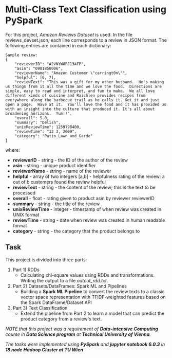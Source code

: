 # Multi-Class Text Classification using PySpark

For this project, *Amazon Reviews Dataset* is used. In the file reviews_devset.json, each line corresponds to a review in JSON format. The following entries are contained in each dictionary:

```
Sample review:
{
    "reviewerID": "A2VNYWOPJ13AFP", 
    "asin": "0981850006", 
    "reviewerName": "Amazon Customer \"carringt0n\"", 
    "helpful": [6, 7], 
    "reviewText": "This was a gift for my other husband.  He's making us things from it all the time and we love the food.  Directions are simple, easy to read and interpret, and fun to make.  We all love different kinds of cuisine and Raichlen provides recipes from everywhere along the barbecue trail as he calls it. Get it and just open a page.  Have at it.  You'll love the food and it has provided us with an insight into the culture that produced it. It's all about broadening horizons.  Yum!!", 
    "overall": 5.0, 
    "summary": "Delish", 
    "unixReviewTime": 1259798400, 
    "reviewTime": "12 3, 2009", 
    "category": "Patio_Lawn_and_Garde"
}
```

where:

- **reviewerID** - string - the ID of the author of the review
- **asin** - string - unique product identifier
- **reviewerName** - string - name of the reviewer
- **helpful** - array of two integers [a,b] - helpfulness rating of the review: a out of b customers found the review helpful
- **reviewText** - string - the content of the review; this is the text to be processed
- **overall** - float - rating given to product asin by reviewer reviewerID
- **summary** - string - the title of the review
- **unixReviewTime** - integer - timestamp of when review was created in UNIX format
- **reviewTime** - string - date when review was created in human readable format
- **category** - string - the category that the product belongs to

## Task

This project is divided into three parts:

1. Part 1) RDDs
    -   Calculating chi-square values using RDDs and transformations. Writing the output to a file *output_rdd.txt*.
2. Part 2) Datasets/DataFrames: Spark ML and Pipelines
    -   Building a **Spark ML Pipeline** to convert the review texts to a classic vector space representation with TFIDF-weighted features based on the Spark DataFrame/Dataset API
3. Part 3) Text Classification
    -   Extend the pipeline from Part 2 to learn a model that can predict the product category from a review's text.


*NOTE that this project was a requirement of **Data-intensive Computing** course in **Data Science program** at **Technical University of Vienna**.*

*The tasks were implemented using **PySpark** and **jupyter notebook 6.0.3** in **18 node Hadoop Cluster at TU Wien***
